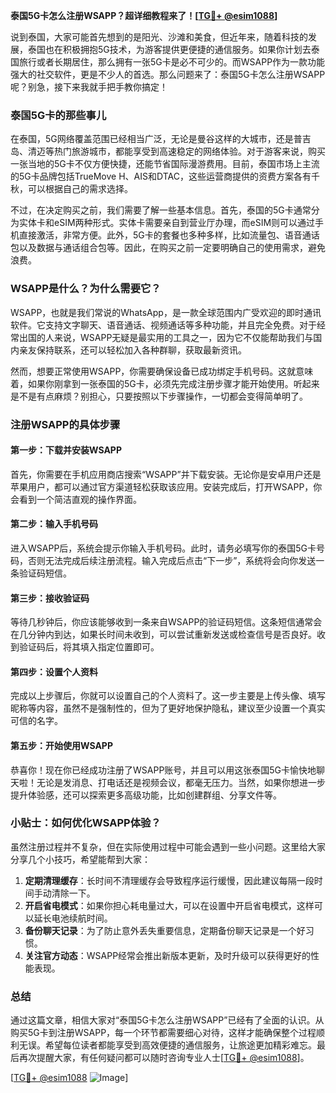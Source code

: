 **泰国5G卡怎么注册WSAPP？超详细教程来了！[[TG💪+ @esim1088](https://t.me/s/esim1088)]**

说到泰国，大家可能首先想到的是阳光、沙滩和美食，但近年来，随着科技的发展，泰国也在积极拥抱5G技术，为游客提供更便捷的通信服务。如果你计划去泰国旅行或者长期居住，那么拥有一张5G卡是必不可少的。而WSAPP作为一款功能强大的社交软件，更是不少人的首选。那么问题来了：泰国5G卡怎么注册WSAPP呢？别急，接下来我就手把手教你搞定！

### 泰国5G卡的那些事儿

在泰国，5G网络覆盖范围已经相当广泛，无论是曼谷这样的大城市，还是普吉岛、清迈等热门旅游城市，都能享受到高速稳定的网络体验。对于游客来说，购买一张当地的5G卡不仅方便快捷，还能节省国际漫游费用。目前，泰国市场上主流的5G卡品牌包括TrueMove H、AIS和DTAC，这些运营商提供的资费方案各有千秋，可以根据自己的需求选择。

不过，在决定购买之前，我们需要了解一些基本信息。首先，泰国的5G卡通常分为实体卡和eSIM两种形式。实体卡需要亲自到营业厅办理，而eSIM则可以通过手机直接激活，非常方便。此外，5G卡的套餐也多种多样，比如流量包、语音通话包以及数据与通话组合包等。因此，在购买之前一定要明确自己的使用需求，避免浪费。

### WSAPP是什么？为什么需要它？

WSAPP，也就是我们常说的WhatsApp，是一款全球范围内广受欢迎的即时通讯软件。它支持文字聊天、语音通话、视频通话等多种功能，并且完全免费。对于经常出国的人来说，WSAPP无疑是最实用的工具之一，因为它不仅能帮助我们与国内亲友保持联系，还可以轻松加入各种群聊，获取最新资讯。

然而，想要正常使用WSAPP，你需要确保设备已成功绑定手机号码。这就意味着，如果你刚拿到一张泰国的5G卡，必须先完成注册步骤才能开始使用。听起来是不是有点麻烦？别担心，只要按照以下步骤操作，一切都会变得简单明了。

### 注册WSAPP的具体步骤

#### 第一步：下载并安装WSAPP

首先，你需要在手机应用商店搜索“WSAPP”并下载安装。无论你是安卓用户还是苹果用户，都可以通过官方渠道轻松获取该应用。安装完成后，打开WSAPP，你会看到一个简洁直观的操作界面。

#### 第二步：输入手机号码

进入WSAPP后，系统会提示你输入手机号码。此时，请务必填写你的泰国5G卡号码，否则无法完成后续注册流程。输入完成后点击“下一步”，系统将会向你发送一条验证码短信。

#### 第三步：接收验证码

等待几秒钟后，你应该能够收到一条来自WSAPP的验证码短信。这条短信通常会在几分钟内到达，如果长时间未收到，可以尝试重新发送或检查信号是否良好。收到验证码后，将其填入指定位置即可。

#### 第四步：设置个人资料

完成以上步骤后，你就可以设置自己的个人资料了。这一步主要是上传头像、填写昵称等内容，虽然不是强制性的，但为了更好地保护隐私，建议至少设置一个真实可信的名字。

#### 第五步：开始使用WSAPP

恭喜你！现在你已经成功注册了WSAPP账号，并且可以用这张泰国5G卡愉快地聊天啦！无论是发消息、打电话还是视频会议，都毫无压力。当然，如果你想进一步提升体验感，还可以探索更多高级功能，比如创建群组、分享文件等。

### 小贴士：如何优化WSAPP体验？

虽然注册过程并不复杂，但在实际使用过程中可能会遇到一些小问题。这里给大家分享几个小技巧，希望能帮到大家：

1. **定期清理缓存**：长时间不清理缓存会导致程序运行缓慢，因此建议每隔一段时间手动清除一下。
2. **开启省电模式**：如果你担心耗电量过大，可以在设置中开启省电模式，这样可以延长电池续航时间。
3. **备份聊天记录**：为了防止意外丢失重要信息，定期备份聊天记录是一个好习惯。
4. **关注官方动态**：WSAPP经常会推出新版本更新，及时升级可以获得更好的性能表现。

### 总结

通过这篇文章，相信大家对“泰国5G卡怎么注册WSAPP”已经有了全面的认识。从购买5G卡到注册WSAPP，每一个环节都需要细心对待，这样才能确保整个过程顺利无误。希望每位读者都能享受到高效便捷的通信服务，让旅途更加精彩难忘。最后再次提醒大家，有任何疑问都可以随时咨询专业人士[[TG💪+ @esim1088](https://t.me/s/esim1088)]。

[[TG💪+ @esim1088](https://t.me/s/esim1088) ![Image](https://i.postimg.cc/4NQfJmqS/Snipaste-2025-05-13-00-14-12.png)]